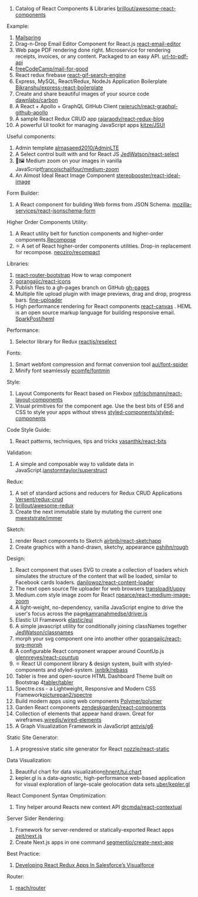 1. Catalog of React Components & Libraries [brillout/awesome-react-components](https://github.com/brillout/awesome-react-components)

Example:
1. [Mailspring](https://github.com/Foundry376/Mailspring)
2. Drag-n-Drop Email Editor Component for React.js [react-email-editor](https://github.com/unroll-io/react-email-editor)
3. Web page PDF rendering done right. Microservice for rendering receipts, invoices, or any content. Packaged to an easy API. [url-to-pdf-api](https://github.com/alvarcarto/url-to-pdf-api)
4. [freeCodeCamp/mail-for-good](https://github.com/freeCodeCamp/mail-for-good)
5. React redux firebase [react-gif-search-engine](https://github.com/tightenco/react-gif-search-engine)
6. Express, MySQL, React/Redux, NodeJs Application Boilerplate [Bikranshu/express-react-boilerplate](https://github.com/Bikranshu/express-react-boilerplate)
7. Create and share beautiful images of your source code [dawnlabs/carbon](https://github.com/dawnlabs/carbon)
8. A React + Apollo + GraphQL GitHub Client [rwieruch/react-graphql-github-apollo](https://github.com/rwieruch/react-graphql-github-apollo)
9. A sample React Redux CRUD app [rajaraodv/react-redux-blog](https://github.com/rajaraodv/react-redux-blog)
10. A powerful UI toolkit for managing JavaScript apps [kitze/JSUI](https://github.com/kitze/JSUI)

Useful components:
1. Admin template [almasaeed2010/AdminLTE](https://github.com/almasaeed2010/AdminLTE)
2. A Select control built with and for React JS [JedWatson/react-select](https://github.com/JedWatson/react-select)
3. 🔎🖼 Medium zoom on your images in vanilla JavaScript[francoischalifour/medium-zoom](https://github.com/francoischalifour/medium-zoom)
4. An Almost Ideal React Image Component [stereobooster/react-ideal-image](https://github.com/stereobooster/react-ideal-image)

Form Builder:
1. A React component for building Web forms from JSON Schema. [mozilla-services/react-jsonschema-form](https://github.com/mozilla-services/react-jsonschema-form)

Higher Order Components Utility:
1. A React utility belt for function components and higher-order components.[Recompose](https://github.com/acdlite/recompose)
2. ⚛ A set of React higher-order components utilities. Drop-in replacement for recompose. [neoziro/recompact](https://github.com/neoziro/recompact)

Libraries:
1. [react-router-bootstrap](https://github.com/react-bootstrap/react-router-bootstrap) How to wrap component
2. [gorangajic/react-icons](https://github.com/gorangajic/react-icons)
3. Publish files to a gh-pages branch on GitHub [gh-pages](https://github.com/tschaub/gh-pages)
4. Multiple file upload plugin with image previews, drag and drop, progress bars. [fine-uploader](https://github.com/FineUploader/fine-uploader)
5. High performance <canvas> rendering for React components [react-canvas](https://github.com/Flipboard/react-canvas)
. HEML is an open source markup language for building responsive email. [SparkPost/heml](https://github.com/SparkPost/heml)

Performance:
1. Selector library for Redux [reactjs/reselect](https://github.com/reactjs/reselect)

Fonts:
1. Smart webfont compression and format conversion tool [aui/font-spider](https://github.com/aui/font-spider)
2. Minify font seamlessly [ecomfe/fontmin](https://github.com/ecomfe/fontmin)

Style:
1. Layout Components for React based on Flexbox [rofrischmann/react-layout-components](https://github.com/rofrischmann/react-layout-components)
2. Visual primitives for the component age. Use the best bits of ES6 and CSS to style your apps without stress [styled-components/styled-components](https://github.com/styled-components/styled-components)

Code Style Guide:
1. React patterns, techniques, tips and tricks [vasanthk/react-bits](https://github.com/vasanthk/react-bits)

Validation:
1. A simple and composable way to validate data in JavaScript.[ianstormtaylor/superstruct](https://github.com/ianstormtaylor/superstruct)

Redux:
1. A set of standard actions and reducers for Redux CRUD Applications [Versent/redux-crud](https://github.com/Versent/redux-crud)
2. [brillout/awesome-redux](https://github.com/brillout/awesome-redux)
3. Create the next immutable state by mutating the current one [mweststrate/immer](https://github.com/mweststrate/immer)

Sketch:
1. render React components to Sketch [airbnb/react-sketchapp](https://github.com/airbnb/react-sketchapp)
2. Create graphics with a hand-drawn, sketchy, appearance [pshihn/rough](https://github.com/pshihn/rough)

Design:
1. React component that uses SVG to create a collection of loaders which simulates the structure of the content that will be loaded, similar to Facebook cards loaders. [danilowoz/react-content-loader](https://github.com/danilowoz/react-content-loader)
2. The next open source file uploader for web browsers [transloadit/uppy](https://github.com/transloadit/uppy)
3. Medium.com style image zoom for React [rpearce/react-medium-image-zoom](https://github.com/rpearce/react-medium-image-zoom)
4. A light-weight, no-dependency, vanilla JavaScript engine to drive the user's focus across the page[kamranahmedse/driver.js](https://github.com/kamranahmedse/driver.js)
5. Elastic UI Framework  [elastic/eui](https://github.com/elastic/eui)
6. A simple javascript utility for conditionally joining classNames together [JedWatson/classnames](https://github.com/JedWatson/classnames)
7. morph your svg component one into another other [gorangajic/react-svg-morph](https://github.com/gorangajic/react-svg-morph/)
8. A configurable React component wrapper around CountUp.js [glennreyes/react-countup](https://github.com/glennreyes/react-countup)
9. ⚛️ React UI component library & design system, built with styled-components and styled-system. [jxnblk/rebass](https://github.com/jxnblk/rebass)
10. Tabler is free and open-source HTML Dashboard Theme built on Bootstrap 4[tabler/tabler](https://github.com/tabler/tabler)
11. Spectre.css - a Lightweight, Responsive and Modern CSS Framework[picturepan2/spectre](https://github.com/picturepan2/spectre)
12. Build modern apps using web components [Polymer/polymer](https://www.polymer-project.org/)
13. Garden React components [zendeskgarden/react-components](https://github.com/zendeskgarden/react-components)
14. Collection of elements that appear hand drawn. Great for wireframes.[wiredjs/wired-elements](https://github.com/wiredjs/wired-elements)
15. A Graph Visualization Framework in JavaScript [antvis/g6](https://github.com/antvis/g6)

Static Site Generator:
1. A progressive static site generator for React [nozzle/react-static](https://github.com/nozzle/react-static)

Data Visualization:
1. Beautiful chart for data visualization[nhnent/tui.chart](https://github.com/nhnent/tui.chart)
2. kepler.gl is a data-agnostic, high-performance web-based application for visual exploration of large-scale geolocation data sets.[uber/kepler.gl](https://github.com/uber/kepler.gl)

React Component Syntax Omptimization:
1. Tiny helper around Reacts new context API [drcmda/react-contextual](https://github.com/drcmda/react-contextual)

Server Sider Rendering:
1. Framework for server-rendered or statically-exported React apps [zeit/next.js](https://github.com/zeit/next.js)
2. Create Next.js apps in one command [segmentio/create-next-app](https://github.com/segmentio/create-next-app)

Best Practice:
1. [Developing React Redux Apps In Salesforce’s Visualforce](https://medium.com/@rajaraodv/developing-react-redux-apps-in-salesforce-s-visualforce-3ad7be560d1c)

Router:
1. [reach/router](https://github.com/reach/router)
